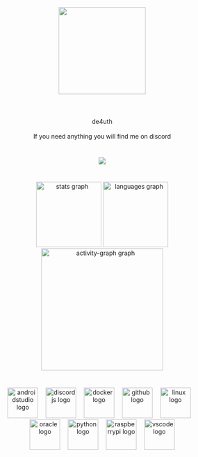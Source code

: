 <div align="center">
  <img height="200" src="https://i.ibb.co/yqhp0sC/microsoft-computer-1.gif["  />
</div>

###

<br clear="both">

<p align="center">de4uth<br><br>If you need anything you will find me on discord</p>

###

###

<br clear="both">

<div align="center">
  <img src="https://visitor-badge.laobi.icu/badge?page_id=ha2ked.ha2ked&left_color=yellow&right_color=black&left_text=Views"  />
</div>

###

<br clear="both">

<div align="center">
  <img src="https://github-readme-stats.vercel.app/api?username=ha2ked&hide_title=false&hide_rank=true&show_icons=true&include_all_commits=false&count_private=true&disable_animations=true&theme=github_dark&locale=en&hide_border=true&order=1" height="150" alt="stats graph"  />
  <img src="https://github-readme-stats.vercel.app/api/top-langs?username=ha2ked&locale=en&hide_title=true&layout=compact&card_width=320&langs_count=5&theme=github_dark&hide_border=true&order=2" height="150" alt="languages graph"  />
  <img src="https://github-readme-activity-graph.vercel.app/graph?username=ha2ked&radius=16&theme=github-dark&area=false&order=5&hide_border=true&hide_title=true" height="280" alt="activity-graph graph"  />
</div>

###

<br clear="both">

<div align="center">
  <img src="https://cdn.jsdelivr.net/gh/devicons/devicon/icons/androidstudio/androidstudio-plain.svg" height="70" alt="androidstudio logo"  />
  <img width="10" />
  <img src="https://cdn.jsdelivr.net/gh/devicons/devicon/icons/discordjs/discordjs-plain.svg" height="70" alt="discordjs logo"  />
  <img width="10" />
  <img src="https://cdn.jsdelivr.net/gh/devicons/devicon/icons/docker/docker-plain.svg" height="70" alt="docker logo"  />
  <img width="10" />
  <img src="https://cdn.jsdelivr.net/gh/devicons/devicon/icons/github/github-original.svg" height="70" alt="github logo"  />
  <img width="10" />
  <img src="https://cdn.jsdelivr.net/gh/devicons/devicon/icons/linux/linux-original.svg" height="70" alt="linux logo"  />
  <img width="10" />
  <img src="https://cdn.jsdelivr.net/gh/devicons/devicon/icons/oracle/oracle-original.svg" height="70" alt="oracle logo"  />
  <img width="10" />
  <img src="https://cdn.jsdelivr.net/gh/devicons/devicon/icons/python/python-plain.svg" height="70" alt="python logo"  />
  <img width="10" />
  <img src="https://cdn.jsdelivr.net/gh/devicons/devicon/icons/raspberrypi/raspberrypi-line.svg" height="70" alt="raspberrypi logo"  />
  <img width="10" />
  <img src="https://cdn.jsdelivr.net/gh/devicons/devicon/icons/vscode/vscode-original.svg" height="70" alt="vscode logo"  />
</div>

###
